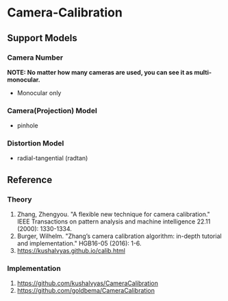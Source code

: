 # Camera-Calibration
## Support Models
### Camera Number
**NOTE: No matter how many cameras are used, you can see it as multi-monocular.**
 - Monocular only
### Camera(Projection) Model
- pinhole
### Distortion Model
- radial-tangential (radtan)
## Reference
### Theory
1. Zhang, Zhengyou. "A flexible new technique for camera calibration." IEEE Transactions on pattern analysis and machine intelligence 22.11 (2000): 1330-1334.
2. Burger, Wilhelm. "Zhang’s camera calibration algorithm: in-depth tutorial and implementation." HGB16-05 (2016): 1-6.
3. https://kushalvyas.github.io/calib.html

### Implementation
1. https://github.com/kushalvyas/CameraCalibration
2. https://github.com/goldbema/CameraCalibration
